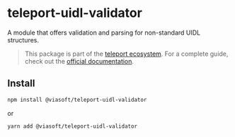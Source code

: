 # teleport-uidl-validator

A module that offers validation and parsing for non-standard UIDL structures.

> This package is part of the [teleport ecosystem](https://github.com/teleporthq/teleport-code-generators). For a complete guide, check out the [official documentation](https://docs.teleporthq.io/).

## Install
```bash
npm install @viasoft/teleport-uidl-validator
```
or
```bash
yarn add @viasoft/teleport-uidl-validator
```
